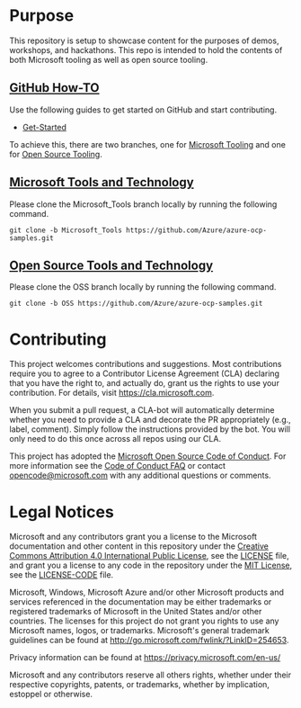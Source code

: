 # Purpose
This repository is setup to showcase content for the purposes of demos, workshops, and hackathons.
This repo is intended to hold the contents of both Microsoft tooling as well as open source tooling.

## [GitHub How-TO](https://github.com/Azure/azure-ocp-samples/blob/master/GitHub/README.md)
Use the following guides to get started on GitHub and start contributing.
 *  [Get-Started](https://github.com/Azure/azure-ocp-samples/blob/master/GitHub/README.md)

To achieve this, there are two branches, one for [Microsoft Tooling](https://github.com/Azure/azure-ocp-samples/tree/Microsoft_Tools) and one for [Open Source Tooling](https://github.com/Azure/azure-ocp-samples/tree/OSS).
## [Microsoft Tools and Technology](https://github.com/Azure/azure-ocp-samples/tree/Microsoft_Tools)
Please clone the Microsoft_Tools branch locally by running the following command.
```
git clone -b Microsoft_Tools https://github.com/Azure/azure-ocp-samples.git
```
## [Open Source Tools and Technology](https://github.com/Azure/azure-ocp-samples/tree/OSS)
Please clone the OSS branch locally by running the following command.
```
git clone -b OSS https://github.com/Azure/azure-ocp-samples.git
```
# Contributing

This project welcomes contributions and suggestions.  Most contributions require you to agree to a
Contributor License Agreement (CLA) declaring that you have the right to, and actually do, grant us
the rights to use your contribution. For details, visit https://cla.microsoft.com.

When you submit a pull request, a CLA-bot will automatically determine whether you need to provide
a CLA and decorate the PR appropriately (e.g., label, comment). Simply follow the instructions
provided by the bot. You will only need to do this once across all repos using our CLA.

This project has adopted the [Microsoft Open Source Code of Conduct](https://opensource.microsoft.com/codeofconduct/).
For more information see the [Code of Conduct FAQ](https://opensource.microsoft.com/codeofconduct/faq/) or
contact [opencode@microsoft.com](mailto:opencode@microsoft.com) with any additional questions or comments.

# Legal Notices

Microsoft and any contributors grant you a license to the Microsoft documentation and other content
in this repository under the [Creative Commons Attribution 4.0 International Public License](https://creativecommons.org/licenses/by/4.0/legalcode),
see the [LICENSE](LICENSE) file, and grant you a license to any code in the repository under the [MIT License](https://opensource.org/licenses/MIT), see the
[LICENSE-CODE](LICENSE-CODE) file.

Microsoft, Windows, Microsoft Azure and/or other Microsoft products and services referenced in the documentation
may be either trademarks or registered trademarks of Microsoft in the United States and/or other countries.
The licenses for this project do not grant you rights to use any Microsoft names, logos, or trademarks.
Microsoft's general trademark guidelines can be found at http://go.microsoft.com/fwlink/?LinkID=254653.

Privacy information can be found at https://privacy.microsoft.com/en-us/

Microsoft and any contributors reserve all others rights, whether under their respective copyrights, patents,
or trademarks, whether by implication, estoppel or otherwise.
